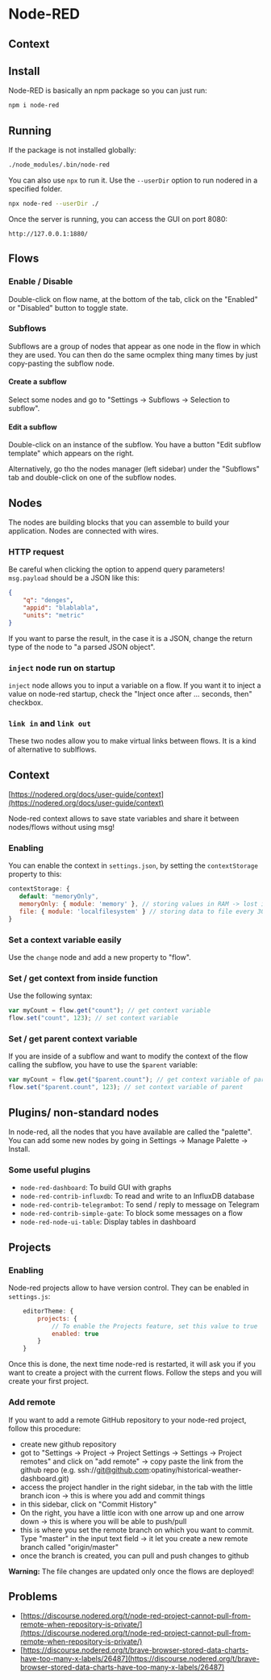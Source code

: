 # Node-RED

## Context

## Install

Node-RED is basically an npm package so you can just run:

```bash
npm i node-red
```

## Running

If the package is not installed globally:

```bash
./node_modules/.bin/node-red
```

You can also use `npx` to run it. Use the `--userDir` option to run nodered in a specified folder.

```bash
npx node-red --userDir ./
```

Once the server is running, you can access the GUI on port 8080:

```url
http://127.0.0.1:1880/
```

## Flows

### Enable / Disable

Double-click on flow name, at the bottom of the tab, click on the "Enabled" or "Disabled" button to toggle state.

### Subflows

Subflows are a group of nodes that appear as one node in the flow in which they are used. You can then do the same ocmplex thing many times by just copy-pasting the subflow node.

#### Create a subflow
Select some nodes and go to "Settings -> Subflows -> Selection to subflow".

#### Edit a subflow

Double-click on an instance of the subflow. You have a button "Edit subflow template" which appears on the right.

Alternatively, go tho the nodes manager (left sidebar) under the "Subflows" tab and double-click on one of the subflow nodes.

## Nodes

The nodes are building blocks that you can assemble to build your application. Nodes are connected with wires.

### HTTP request

Be careful when clicking the option to append query parameters! `msg.payload` should be a JSON like this:

```json
{
    "q": "denges",
    "appid": "blablabla",
    "units": "metric"
}
```

If you want to parse the result, in the case it is a JSON, change the return type of the node to "a parsed JSON object".

### `inject` node run on startup

`inject` node allows you to input a variable on a flow. If you want it to inject a value on node-red startup, check the "Inject once after ... seconds, then" checkbox.

### `link in` and `link out`

These two nodes allow you to make virtual links between flows. It is a kind of alternative to sublflows.

## Context
[https://nodered.org/docs/user-guide/context](https://nodered.org/docs/user-guide/context)

Node-red context allows to save state variables and share it between nodes/flows without using msg!

### Enabling
You can enable the context in `settings.json`, by setting the `contextStorage` property to this:

```js
contextStorage: {
   default: "memoryOnly",
   memoryOnly: { module: 'memory' }, // storing values in RAM -> lost if node-red is restarted
   file: { module: 'localfilesystem' } // storing data to file every 30s -> permanent
}
```

### Set a context variable easily

Use the `change` node and add a new property to "flow".

### Set / get context from inside function

Use the following syntax:
```js
var myCount = flow.get("count"); // get context variable
flow.set("count", 123); // set context variable
```

### Set / get parent context variable

If you are inside of a subflow and want to modify the context of the flow calling the subflow, you have to use the `$parent` variable:

```js
var myCount = flow.get("$parent.count"); // get context variable of parent
flow.set("$parent.count", 123); // set context variable of parent
```

## Plugins/ non-standard nodes

In node-red, all the nodes that you have available are called the "palette". You can add some new nodes by going in Settings -> Manage Palette -> Install.

### Some useful plugins

- `node-red-dashboard`: To build GUI with graphs
- `node-red-contrib-influxdb`: To read and write to an InfluxDB database
- `node-red-contrib-telegrambot`: To send / reply to message on Telegram
- `node-red-contrib-simple-gate`: To block some messages on a flow
- `node-red-node-ui-table`: Display tables in dashboard

## Projects

### Enabling

Node-red projects allow to have version control. They can be enabled in `settings.js`:
```js
    editorTheme: {
        projects: {
            // To enable the Projects feature, set this value to true
            enabled: true
        }
    }
```

Once this is done, the next time node-red is restarted, it will ask you if you want to create a project with the current flows. Follow the steps and you will create your first project.

### Add remote

If you want to add a remote GitHub repository to your node-red project, follow this procedure:
- create new github repository
- got to "Settings -> Project -> Project Settings -> Settings -> Project remotes" and click on "add remote" -> copy paste the link from the github repo (e.g. ssh://git@github.com:opatiny/historical-weather-dashboard.git)
- access the project handler in the right sidebar, in the tab with the little branch icon -> this is where you add and commit things
- in this sidebar, click on "Commit History"
- On the right, you have a little icon with one arrow up and one arrow down -> this is where you will be able to push/pull
- this is where you set the remote branch on which you want to commit. Type "master" in the input text field -> it let you create a new remote branch called "origin/master"
- once the branch is created, you can pull and push changes to github

**Warning:** The file changes are updated only once the flows are deployed!

## Problems

- [https://discourse.nodered.org/t/node-red-project-cannot-pull-from-remote-when-repository-is-private/](https://discourse.nodered.org/t/node-red-project-cannot-pull-from-remote-when-repository-is-private/)
- [https://discourse.nodered.org/t/brave-browser-stored-data-charts-have-too-many-x-labels/26487](https://discourse.nodered.org/t/brave-browser-stored-data-charts-have-too-many-x-labels/26487)
